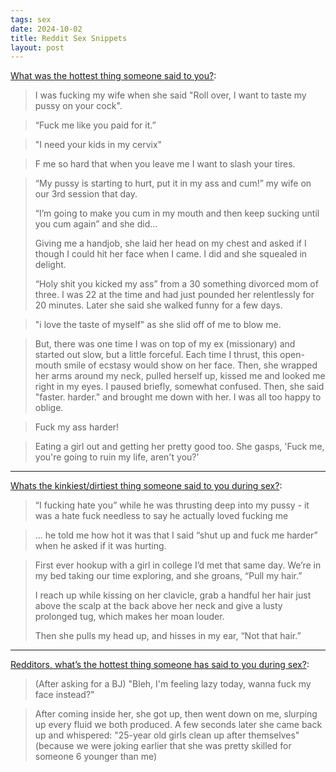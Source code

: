 ```yaml
---
tags: sex
date: 2024-10-02
title: Reddit Sex Snippets
layout: post
---
```


[What was the hottest thing someone said to you?](https://www.reddit.com/r/AskReddit/comments/tvvges/what_was_the_hottest_thing_someone_said_to_you/):

> I was fucking my wife when she said "Roll over, I want to taste my pussy on your cock".

> “Fuck me like you paid for it.”

> "I need your kids in my cervix"

> F me so hard that when you leave me I want to slash your tires.

> “My pussy is starting to hurt, put it in my ass and cum!” my wife on our 3rd session that day.
>
> “I’m going to make you cum in my mouth and then keep sucking until you cum again” and she did…
>
> Giving me a handjob, she laid her head on my chest and asked if I though I could hit her face when I came. I did and she squealed in delight.
>
> “Holy shit you kicked my ass” from a 30 something divorced mom of three. I was 22 at the time and had just pounded her relentlessly for 20 minutes. Later she said she walked funny for a few days.

> "i love the taste of myself" as she slid off of me to blow me.

> But, there was one time I was on top of my ex (missionary) and started out slow, but a little forceful. Each time I thrust, this open-mouth smile of ecstasy would show on her face. Then, she wrapped her arms around my neck, pulled herself up, kissed me and looked me right in my eyes. I paused briefly, somewhat confused. Then, she said "faster. harder." and brought me down with her. I was all too happy to oblige.

> Fuck my ass harder!

> Eating a girl out and getting her pretty good too. She gasps, 'Fuck me, you're going to ruin my life, aren't you?'

---

[Whats the kinkiest/dirtiest thing someone said to you during sex?](https://www.reddit.com/r/AskRedditAfterDark/comments/1dh3hpc/whats_the_kinkiestdirtiest_thing_someone_said_to/):

> “I fucking hate you” while he was thrusting deep into my pussy - it was a hate fuck needless to say he actually loved fucking me

> ... he told me how hot it was that I said “shut up and fuck me harder” when he asked if it was hurting.

> First ever hookup with a girl in college I’d met that same day. We’re in my bed taking our time exploring, and she groans, “Pull my hair.”
> 
> I reach up while kissing on her clavicle, grab a handful her hair just above the scalp at the back above her neck and give a lusty prolonged tug, which makes her moan louder.
> 
> Then she pulls my head up, and hisses in my ear, “Not that hair.”

---

[Redditors, what’s the hottest thing someone has said to you during sex?](https://www.reddit.com/r/AskReddit/comments/db8eyb/redditors_whats_the_hottest_thing_someone_has/):

> (After asking for a BJ) "Bleh, I'm feeling lazy today, wanna fuck my face instead?"

> After coming inside her, she got up, then went down on me, slurping up every fluid we both produced. A few seconds later she came back up and whispered: "25-year old girls clean up after themselves" (because we were joking earlier that she was pretty skilled for someone 6 younger than me)